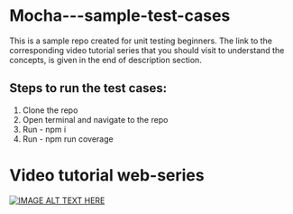 # Mocha---sample-test-cases

This is a sample repo created for unit testing beginners. The link to the corresponding video tutorial series that you should visit to understand the concepts, is given in the end of description section.

## Steps to run the test cases:
1. Clone the repo
2. Open terminal and navigate to the repo
3. Run - npm i
4. Run - npm run coverage

# Video tutorial web-series

[![IMAGE ALT TEXT HERE](https://img.youtube.com/vi/NBjYY8P08lI/0.jpg)](https://www.youtube.com/watch?v=NBjYY8P08lI&list=%20-vU0JLfDBsZGbSUdNX4mQ8)
